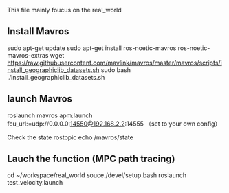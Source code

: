 This file mainly foucus on the real_world


## Install Mavros

sudo apt-get update
sudo apt-get install ros-noetic-mavros ros-noetic-mavros-extras
wget https://raw.githubusercontent.com/mavlink/mavros/master/mavros/scripts/install_geographiclib_datasets.sh
sudo bash ./install_geographiclib_datasets.sh




## launch Mavros

roslaunch mavros apm.launch fcu_url:=udp://0.0.0.0:14550@192.168.2.2:14555  （set to your own config）

Check the state
rostopic echo /mavros/state

## Lauch the function (MPC path tracing)

cd ~/workspace/real_world
souce./devel/setup.bash
roslaunch test_velocity.launch

